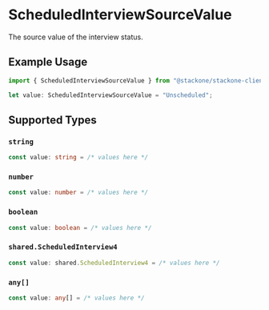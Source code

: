# ScheduledInterviewSourceValue

The source value of the interview status.

## Example Usage

```typescript
import { ScheduledInterviewSourceValue } from "@stackone/stackone-client-ts/sdk/models/shared";

let value: ScheduledInterviewSourceValue = "Unscheduled";
```

## Supported Types

### `string`

```typescript
const value: string = /* values here */
```

### `number`

```typescript
const value: number = /* values here */
```

### `boolean`

```typescript
const value: boolean = /* values here */
```

### `shared.ScheduledInterview4`

```typescript
const value: shared.ScheduledInterview4 = /* values here */
```

### `any[]`

```typescript
const value: any[] = /* values here */
```


